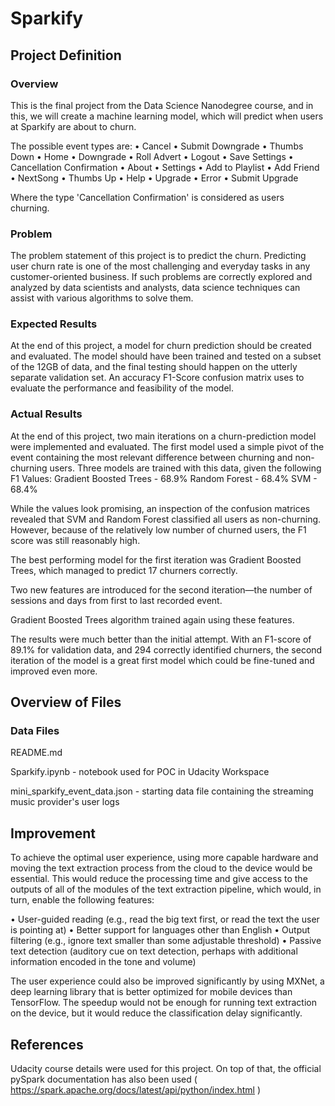 # Sparkify
## Project Definition
### Overview
This is the final project from the Data Science  Nanodegree course, and in this, we will create a machine learning model, which will predict when users at Sparkify are about to churn.

The possible event types are:
•	Cancel
•	 Submit Downgrade
•	 Thumbs Down
•	 Home
•	 Downgrade
•	 Roll Advert
•	 Logout
•	 Save Settings
•	 Cancellation Confirmation
•	 About
•	 Settings
•	 Add to Playlist
•	 Add Friend
•	 NextSong
•	 Thumbs Up
•	 Help
•	 Upgrade
•	 Error
•	 Submit Upgrade

Where the type 'Cancellation Confirmation' is considered as users churning.


### Problem
The problem statement of this project is to predict the churn. Predicting user churn rate is one of the most challenging and everyday tasks in any customer-oriented business. If such problems are correctly explored and analyzed by data scientists and analysts, data science techniques can assist with various algorithms to solve them.


### Expected Results
At the end of this project, a model for churn prediction should be created and evaluated. The model should have been trained and tested on a subset of the 12GB of data, and the final testing should happen on the utterly separate validation set. An accuracy F1-Score confusion matrix uses to evaluate the performance and feasibility of the model.


### Actual Results
At the end of this project, two main iterations on a churn-prediction model were implemented and evaluated. The first model used a simple pivot of the event containing the most relevant difference between churning and non-churning users.
Three models are trained with this data, given the following F1 Values:
Gradient Boosted Trees - 68.9%
Random Forest - 68.4%
SVM - 68.4%

While the values look promising, an inspection of the confusion matrices revealed that SVM and Random Forest classified all users as non-churning. However, because of the relatively low number of churned users, the F1 score was still reasonably high.

The best performing model for the first iteration was Gradient Boosted Trees, which managed to predict 17 churners correctly.

Two new features are introduced for the second iteration—the number of sessions and days from first to last recorded event.

Gradient Boosted Trees algorithm trained again using these features.

The results were much better than the initial attempt. With an F1-score of 89.1% for validation data, and 294 correctly identified churners, the second iteration of the model is a great first model which could be fine-tuned and improved even more.

## Overview of Files
### Data Files

README.md

Sparkify.ipynb - notebook used for POC in Udacity Workspace

mini_sparkify_event_data.json - starting data file containing the streaming music provider's user logs

## Improvement
To achieve the optimal user experience, using more capable hardware and moving the text extraction process from the cloud to the device would be essential. This would reduce the processing time and give access to the outputs of all of the modules of the text extraction pipeline, which would, in turn, enable the following features:

•	 User-guided reading (e.g., read the big text first, or read the text the user is pointing at)
•	 Better support for languages other than English
•	 Output filtering (e.g., ignore text smaller than some adjustable threshold)
•	 Passive text detection (auditory cue on text detection, perhaps with additional information encoded in the tone and volume)

The user experience could also be improved significantly by using MXNet, a deep learning library that is better optimized for mobile devices than TensorFlow. The speedup would not be enough for running text extraction on the device, but it would reduce the classification delay significantly.


## References
Udacity course details were used for this project. On top of that, the official pySpark documentation has also been used ( https://spark.apache.org/docs/latest/api/python/index.html )

